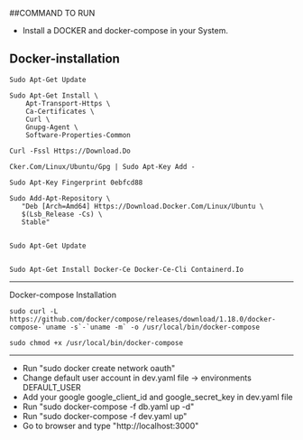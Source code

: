 ##COMMAND TO RUN
- Install a DOCKER and docker-compose in your System.

Docker-installation
-----------------------------------------------------------------------------------------------------------------------------------
	Sudo Apt-Get Update

	Sudo Apt-Get Install \
	    Apt-Transport-Https \
	    Ca-Certificates \
	    Curl \
	    Gnupg-Agent \
	    Software-Properties-Common

	Curl -Fssl Https://Download.Do

	Cker.Com/Linux/Ubuntu/Gpg | Sudo Apt-Key Add -

	Sudo Apt-Key Fingerprint 0ebfcd88

	Sudo Add-Apt-Repository \
	   "Deb [Arch=Amd64] Https://Download.Docker.Com/Linux/Ubuntu \
	   $(Lsb_Release -Cs) \
	   Stable"


	Sudo Apt-Get Update


	Sudo Apt-Get Install Docker-Ce Docker-Ce-Cli Containerd.Io

-----------------------------------------------------------------------------------------------------------------------------

Docker-compose Installation

	sudo curl -L https://github.com/docker/compose/releases/download/1.18.0/docker-compose-`uname -s`-`uname -m` -o /usr/local/bin/docker-compose

	sudo chmod +x /usr/local/bin/docker-compose
	
------------------------------------

- Run "sudo docker create network oauth"
- Change default user account in dev.yaml file -> environments DEFAULT_USER
- Add your google google_client_id and google_secret_key in dev.yaml file
- Run "sudo docker-compose -f db.yaml up -d"
- Run "sudo docker-compose -f dev.yaml up"
- Go to browser and type "http://localhost:3000"
